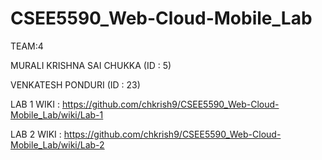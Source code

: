 # CSEE5590_Web-Cloud-Mobile_Lab

TEAM:4

MURALI KRISHNA SAI CHUKKA (ID : 5)

VENKATESH PONDURI (ID : 23)

LAB 1 WIKI : https://github.com/chkrish9/CSEE5590_Web-Cloud-Mobile_Lab/wiki/Lab-1

LAB 2 WIKI : https://github.com/chkrish9/CSEE5590_Web-Cloud-Mobile_Lab/wiki/Lab-2
